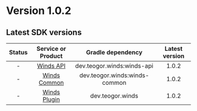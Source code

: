 [//]: # (This file was automatically generated - do not edit)

# Version 1.0.2

## Latest SDK versions

| Status |             Service or Product              |       Gradle dependency       | Latest version |
|:------:|:-------------------------------------------:|:-----------------------------:|:--------------:|
|   -    |       [Winds API](../../../html/api)        |  dev.teogor.winds:winds-api   |     1.0.2      |
|   -    |    [Winds Common](../../../html/common)     | dev.teogor.winds:winds-common |     1.0.2      |
|   -    | [Winds Plugin](../../../html/gradle-plugin) |       dev.teogor.winds        |     1.0.2      |
